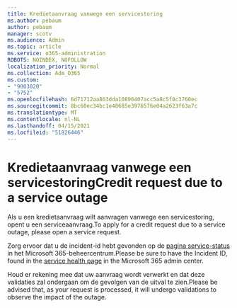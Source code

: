 ```yaml
---
title: Kredietaanvraag vanwege een servicestoring
ms.author: pebaum
author: pebaum
manager: scotv
ms.audience: Admin
ms.topic: article
ms.service: o365-administration
ROBOTS: NOINDEX, NOFOLLOW
localization_priority: Normal
ms.collection: Adm_O365
ms.custom:
- "9003020"
- "5752"
ms.openlocfilehash: 6d71712aa863dda10896407acc5a8c5f8c3760ec
ms.sourcegitcommit: 8bc60ec34bc1e40685e3976576e04a2623f63a7c
ms.translationtype: MT
ms.contentlocale: nl-NL
ms.lasthandoff: 04/15/2021
ms.locfileid: "51826446"
---
```

# <a name="credit-request-due-to-a-service-outage"></a><span data-ttu-id="a0907-102">Kredietaanvraag vanwege een servicestoring</span><span class="sxs-lookup"><span data-stu-id="a0907-102">Credit request due to a service outage</span></span>

<span data-ttu-id="a0907-103">Als u een kredietaanvraag wilt aanvragen vanwege een servicestoring, opent u een serviceaanvraag.</span><span class="sxs-lookup"><span data-stu-id="a0907-103">To apply for a credit request due to a service outage, please open a service request.</span></span>

<span data-ttu-id="a0907-104">Zorg ervoor dat u de incident-id hebt gevonden op de [pagina service-status](https://docs.microsoft.com/office365/enterprise/view-service-health) in het Microsoft 365-beheercentrum.</span><span class="sxs-lookup"><span data-stu-id="a0907-104">Please be sure to have the Incident ID, found in the [service health page](https://docs.microsoft.com/office365/enterprise/view-service-health) in the Microsoft 365 admin center.</span></span>

<span data-ttu-id="a0907-105">Houd er rekening mee dat uw aanvraag wordt verwerkt en dat deze validaties zal ondergaan om de gevolgen van de uitval te zien.</span><span class="sxs-lookup"><span data-stu-id="a0907-105">Please be advised that, as your request is processed, it will undergo validations to observe the impact of the outage.</span></span>
